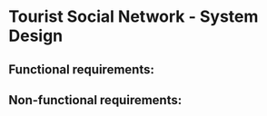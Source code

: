 # Tourist Social Network - System Design
## Functional requirements:
## Non-functional requirements:
